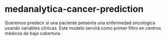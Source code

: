 # medanalytica-cancer-prediction
Queremos predecir si una paciente presenta una enfermedad oncológica  usando variables clínicas. Este modelo servirá como primer filtro en centros médicos de  baja cobertura.
